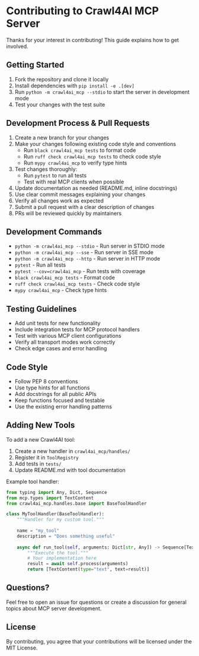 # Contributing to Crawl4AI MCP Server

Thanks for your interest in contributing! This guide explains how to get involved.

## Getting Started

1. Fork the repository and clone it locally
2. Install dependencies with `pip install -e .[dev]`
3. Run `python -m crawl4ai_mcp --stdio` to start the server in development mode
4. Test your changes with the test suite

## Development Process & Pull Requests

1. Create a new branch for your changes
2. Make your changes following existing code style and conventions
   - Run `black crawl4ai_mcp tests` to format code
   - Run `ruff check crawl4ai_mcp tests` to check code style
   - Run `mypy crawl4ai_mcp` to verify type hints
3. Test changes thoroughly:
   - Run `pytest` to run all tests
   - Test with real MCP clients when possible
4. Update documentation as needed (README.md, inline docstrings)
5. Use clear commit messages explaining your changes
6. Verify all changes work as expected
7. Submit a pull request with a clear description of changes
8. PRs will be reviewed quickly by maintainers

## Development Commands

- `python -m crawl4ai_mcp --stdio` - Run server in STDIO mode
- `python -m crawl4ai_mcp --sse` - Run server in SSE mode
- `python -m crawl4ai_mcp --http` - Run server in HTTP mode
- `pytest` - Run all tests
- `pytest --cov=crawl4ai_mcp` - Run tests with coverage
- `black crawl4ai_mcp tests` - Format code
- `ruff check crawl4ai_mcp tests` - Check code style
- `mypy crawl4ai_mcp` - Check type hints

## Testing Guidelines

- Add unit tests for new functionality
- Include integration tests for MCP protocol handlers
- Test with various MCP client configurations
- Verify all transport modes work correctly
- Check edge cases and error handling

## Code Style

- Follow PEP 8 conventions
- Use type hints for all functions
- Add docstrings for all public APIs
- Keep functions focused and testable
- Use the existing error handling patterns

## Adding New Tools

To add a new Crawl4AI tool:

1. Create a new handler in `crawl4ai_mcp/handles/`
2. Register it in `ToolRegistry`
3. Add tests in `tests/`
4. Update README.md with tool documentation

Example tool handler:

```python
from typing import Any, Dict, Sequence
from mcp.types import TextContent
from crawl4ai_mcp.handles.base import BaseToolHandler

class MyToolHandler(BaseToolHandler):
    """Handler for my custom tool."""
    
    name = "my_tool"
    description = "Does something useful"
    
    async def run_tool(self, arguments: Dict[str, Any]) -> Sequence[TextContent]:
        """Execute the tool."""
        # Your implementation here
        result = await self.process(arguments)
        return [TextContent(type="text", text=result)]
```

## Questions?

Feel free to open an issue for questions or create a discussion for general topics about MCP server development.

## License

By contributing, you agree that your contributions will be licensed under the MIT License.